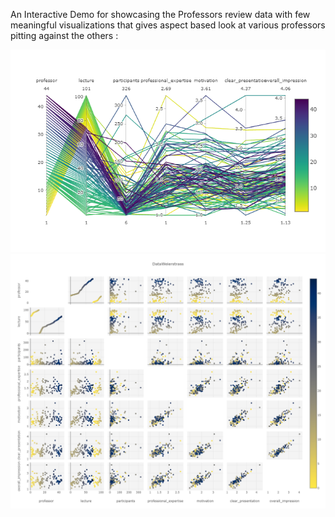 An Interactive Demo for showcasing the Professors review data with few meaningful visualizations that gives aspect based look at various professors pitting against the others :

![paraxis](paraxis.png "Parallel Axis viz for professor data")
![scatterplot](scatterplot.png "Scatter plot viz for professor data")